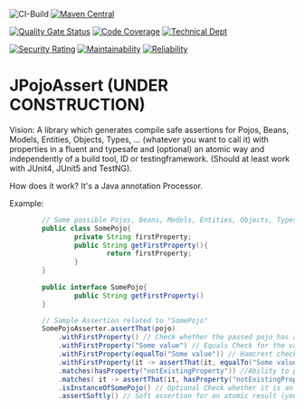 ![CI-Build](https://github.com/marmer/JPojoAssert/workflows/CI-Build/badge.svg)
[![Maven Central](https://maven-badges.herokuapp.com/maven-central/io.github.marmer.testutils/JPojoAssert/badge.svg)](https://maven-badges.herokuapp.com/maven-central/io.github.marmer.testutils/JPojoAssert)
 
[![Quality Gate Status](https://sonarcloud.io/api/project_badges/measure?project=io.github.marmer.testutils:JPojoAssert&metric=alert_status)](https://sonarcloud.io/dashboard?id=io.github.marmer.testutils:JPojoAssert)
[![Code Coverage](https://sonarcloud.io/api/project_badges/measure?project=io.github.marmer.testutils:JPojoAssert&metric=coverage)](https://sonarcloud.io/component_measures?id=io.github.marmer.testutils:JPojoAssert&metric=Coverage)
[![Technical Dept](https://sonarcloud.io/api/project_badges/measure?project=io.github.marmer.testutils:JPojoAssert&metric=sqale_index)](https://sonarcloud.io/project/issues?facetMode=effort&id=io.github.marmer.testutils:JPojoAssert&resolved=false&types=CODE_SMELL)

[![Security Rating](https://sonarcloud.io/api/project_badges/measure?project=io.github.marmer.testutils:JPojoAssert&metric=security_rating)](https://sonarcloud.io/component_measures?id=io.github.marmer.testutils:JPojoAssert&metric=Security)
[![Maintainability](https://sonarcloud.io/api/project_badges/measure?project=io.github.marmer.testutils:JPojoAssert&metric=sqale_rating)](https://sonarcloud.io/component_measures?id=io.github.marmer.testutils:JPojoAssert&metric=Maintainability)
[![Reliability](https://sonarcloud.io/api/project_badges/measure?project=io.github.marmer.testutils:JPojoAssert&metric=reliability_rating)](https://sonarcloud.io/component_measures?id=io.github.marmer.testutils:JPojoAssert&metric=Reliability)

JPojoAssert (UNDER CONSTRUCTION)
===========

Vision: A library which generates compile safe assertions for Pojos, Beans, Models, Entities, Objects, Types, ... (whatever you want to call it) with properties in a fluent and typesafe and (optional) an atomic way and independently of a build tool, ID or testingframework. (Should at least work with JUnit4, JUnit5 and TestNG).

How does it work? It's a Java annotation Processor.

Example:
```java
        // Some possible Pojos, Beans, Models, Entities, Objects, Types, ...
        public class SomePojo{
                private String firstProperty;
                public String getFirstProperty(){
                        return firstProperty;
                }
        }
        
        public interface SomePojo{
                public String getFirstProperty()
        }
```

```java
        // Sample Assertion related to "SomePojo"        
        SomePojoAsserter.assertThat(pojo)
            .withFirstProperty() // Check whether the passed pojo has a property
            .withFirstProperty("Some value") // Equals Check for the value of the related property of the pojo
            .withFirstProperty(equalTo("Some value")) // Hamcrest check for the value of the related property of the pojo
            .withFirstProperty(it -> assertThat(it, equalTo("Some value"))) // Custom assertion related to the property (Here you can do annything and assert in any way you want. E.g. use assertThat from Hamcrest, AssertJ or Truth) 
            .matches(hasProperty("notExistingProperty")) //Ability to pass Hamcrest Matchers for the Pojo itself
            .matches( it -> assertThat(it, hasProperty("notExistingProperty")) )  // Custom assertion related to the pojo itself (Here you can do annything and assert in any way you want. E.g. use assertThat from Hamcrest, AssertJ or Truth) 
            .isInstanceOfSomePojo() // Optional Check whether it is an instance related to the Base Class the Asserter was created of
            .assertSoftly() // Soft assertion for an atomic result (you could also use assertHardly())
```


